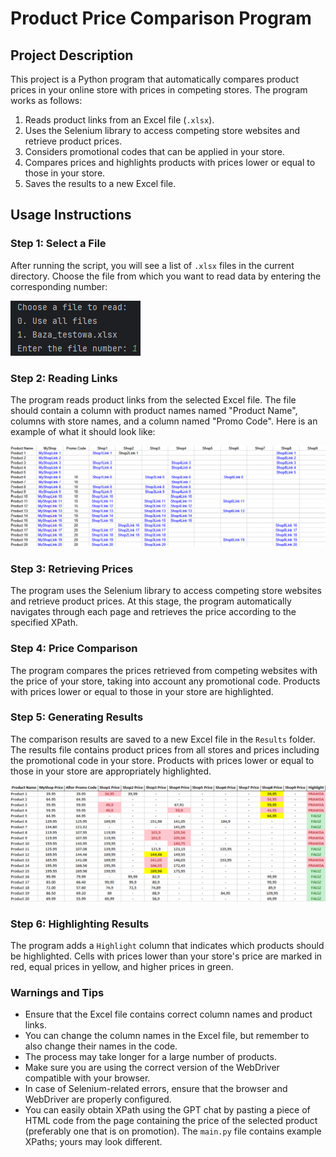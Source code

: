 # Product Price Comparison Program

## Project Description

This project is a Python program that automatically compares product prices in your online store with prices in competing stores. The program works as follows:
1. Reads product links from an Excel file (`.xlsx`).
2. Uses the Selenium library to access competing store websites and retrieve product prices.
3. Considers promotional codes that can be applied in your store.
4. Compares prices and highlights products with prices lower or equal to those in your store.
5. Saves the results to a new Excel file.

## Usage Instructions

### Step 1: Select a File

After running the script, you will see a list of `.xlsx` files in the current directory. Choose the file from which you want to read data by entering the corresponding number:

![File Selection](screenshots/file_choose.png)

### Step 2: Reading Links

The program reads product links from the selected Excel file. The file should contain a column with product names named "Product Name", columns with store names, and a column named "Promo Code". Here is an example of what it should look like:

![Link Database](screenshots/baza_linkow.png)

### Step 3: Retrieving Prices

The program uses the Selenium library to access competing store websites and retrieve product prices. At this stage, the program automatically navigates through each page and retrieves the price according to the specified XPath.

### Step 4: Price Comparison

The program compares the prices retrieved from competing websites with the price of your store, taking into account any promotional code. Products with prices lower or equal to those in your store are highlighted.

### Step 5: Generating Results

The comparison results are saved to a new Excel file in the `Results` folder. The results file contains product prices from all stores and prices including the promotional code in your store. Products with prices lower or equal to those in your store are appropriately highlighted.

![Results](screenshots/wyniki.png)

### Step 6: Highlighting Results

The program adds a `Highlight` column that indicates which products should be highlighted. Cells with prices lower than your store's price are marked in red, equal prices in yellow, and higher prices in green.

### Warnings and Tips

- Ensure that the Excel file contains correct column names and product links.
- You can change the column names in the Excel file, but remember to also change their names in the code.
- The process may take longer for a large number of products.
- Make sure you are using the correct version of the WebDriver compatible with your browser.
- In case of Selenium-related errors, ensure that the browser and WebDriver are properly configured.
- You can easily obtain XPath using the GPT chat by pasting a piece of HTML code from the page containing the price of the selected product (preferably one that is on promotion). The `main.py` file contains example XPaths; yours may look different.
